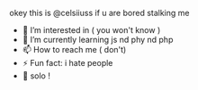 okey this is @celsiiuss if u are bored stalking me 
- 👀 I’m interested in ( you won't know )
- 🌱 I’m currently learning js nd phy nd php
- 📫 How to reach me ( don't)
- ⚡ Fun fact: i hate people
- 👾 solo !

<!---
celsiiuss/celsiiuss is a ✨ special ✨ repository because its `README.md` (this file) appears on your GitHub profile.
You can click the Preview link to take a look at your changes.
--->
